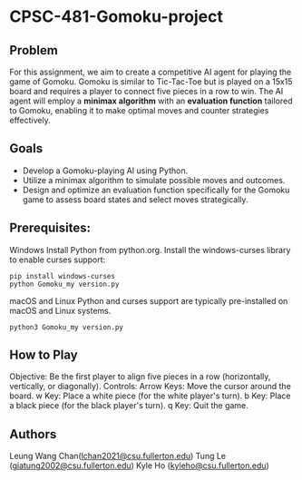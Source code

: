 # CPSC-481-Gomoku-project

## Problem
For this assignment, we aim to create a competitive AI agent for playing the game of Gomoku. Gomoku is similar to Tic-Tac-Toe but is played on a 15x15 board and requires a player to connect five pieces in a row to win. The AI agent will employ a **minimax algorithm** with an **evaluation function** tailored to Gomoku, enabling it to make optimal moves and counter strategies effectively.

## Goals
- Develop a Gomoku-playing AI using Python.
- Utilize a minimax algorithm to simulate possible moves and outcomes.
- Design and optimize an evaluation function specifically for the Gomoku game to assess board states and select moves strategically.

## Prerequisites:

Windows
Install Python from python.org.
Install the windows-curses library to enable curses support:
```
pip install windows-curses
python Gomoku_my version.py
```

macOS and Linux
Python and curses support are typically pre-installed on macOS and Linux systems.
```
python3 Gomoku_my version.py
```

## How to Play
Objective: Be the first player to align five pieces in a row (horizontally, vertically, or diagonally).
Controls:
Arrow Keys: Move the cursor around the board.
w Key: Place a white piece (for the white player's turn).
b Key: Place a black piece (for the black player's turn).
q Key: Quit the game.

## Authors
Leung Wang Chan(lchan2021@csu.fullerton.edu)
Tung Le        (giatung2002@csu.fullerton.edu)
Kyle Ho        (kyleho@csu.fullerton.edu)